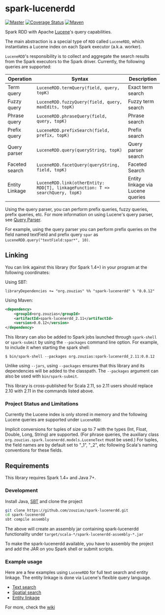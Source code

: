 # spark-lucenerdd

[![Master](https://travis-ci.org/zouzias/spark-lucenerdd.svg?branch=master)](https://travis-ci.org/zouzias/spark-lucenerdd)
[![Coverage Status](https://coveralls.io/repos/github/zouzias/spark-lucenerdd/badge.svg?branch=master)](https://coveralls.io/github/zouzias/spark-lucenerdd?branch=master)
[![Maven](https://img.shields.io/maven-central/v/org.zouzias/spark-lucenerdd_2.11.svg)](https://maven-badges.herokuapp.com/maven-central/org.zouzias/spark-lucenerdd_2.11/)

Spark RDD with Apache [Lucene](https://lucene.apache.org)'s query capabilities.

The main abstraction is a special type of `RDD` called `LuceneRDD`, which instantiates a Lucene index on each Spark executor (a.k.a. worker).

`LuceneRDD`'s responsibility is to collect and aggregate the search results from the Spark executors to the Spark driver. Currently, the following queries are supported:

|Operation| Syntax| Description |
|-------|---------------------|----------|
|Term query     | `LuceneRDD.termQuery(field, query, topK)`| Exact term search |
|Fuzzy query | `LuceneRDD.fuzzyQuery(field, query, maxEdits, topK)`| Fuzzy term search |
|Phrase query | `LuceneRDD.phraseQuery(field, query, topK)` | Phrase search |
|Prefix query | `LuceneRDD.prefixSearch(field, prefix, topK)` | Prefix search |
|Query parser | `LuceneRDD.query(queryString, topK)` | Query parser search|
|Faceted search| `LuceneRDD.facetQuery(queryString, field, topK)` | Faceted Search |
|Entity Linkage| `LuceneRDD.link(otherEntity: RDD[T], linkageFunction: T => searchQuery, topK)`| Entity linkage via Lucene queries|

Using the query parser, you can perform prefix queries, fuzzy queries, prefix queries, etc. 
For more information on using Lucene's query parser, see [Query Parser](https://lucene.apache.org/core/5_5_0/queryparser/org/apache/lucene/queryparser/classic/QueryParser.html). 

For example, using the query parser you can perform prefix queries on the field named textField and prefix query 
`spar` as `LuceneRDD.query("textField:spar*", 10)`.


## Linking

You can link against this library (for Spark 1.4+) in your program at the following coordinates:

Using SBT:

```
libraryDependencies += "org.zouzias" %% "spark-lucenerdd" % "0.0.12"
```

Using Maven:

```xml
<dependency>
    <groupId>org.zouzias</groupId>
    <artifactId>spark-lucenerdd_2.11</artifactId>
    <version>0.0.12</version>
</dependency>
```

This library can also be added to Spark jobs launched through `spark-shell` or `spark-submit` by using the `--packages` command line option.
For example, to include it when starting the spark shell:

```
$ bin/spark-shell --packages org.zouzias:spark-lucenerdd_2.11:0.0.12
```

Unlike using `--jars`, using `--packages` ensures that this library and its dependencies will be added to the classpath.
The `--packages` argument can also be used with `bin/spark-submit`.

This library is cross-published for Scala 2.11, so 2.11 users should replace 2.10 with 2.11 in the commands listed above.

### Project Status and Limitations

Currently the Lucene index is only stored in memory and the following Lucene queries are supported under `LuceneRDD`:

Implicit conversions for tuples of size up to 7 with the types (Int, Float, Double, Long, String) are supported. (For phrase queries, the auxiliary class `org.zouzias.spark.lucenerdd.models.LuceneText` must be used.) For tuples, the field names are by default set to "_1", "_2", etc following Scala's naming conventions for these fields.

## Requirements

This library requires Spark 1.4+ and Java 7+.

### Development

Install Java, [SBT](http://www.scala-sbt.org) and clone the project

```bash
git clone https://github.com/zouzias/spark-lucenerdd.git
cd spark-lucenerdd
sbt compile assembly
```

The above will create an assembly jar containing spark-lucenerdd functionality under `target/scala-*/spark-lucenerdd-assembly-*.jar`

To make the spark-lucenerdd available, you have to assembly the project and add the JAR on you Spark shell or submit scripts.

### Example usage

Here are a few examples using `LuceneRDD` for full text search and entity linkage. The entity linkage is done via Lucene's flexible query language.

* [Text search](https://github.com/zouzias/spark-lucenerdd/wiki/Text-search-with-LuceneRDD)
* [Spatial search](https://github.com/zouzias/spark-lucenerdd/wiki/Spatial-search-using-ShapeLuceneRDD)
* [Entity linkage](https://github.com/zouzias/spark-lucenerdd/wiki/Record-Linkage-with-LuceneRDD)

For more, check the [wiki](https://github.com/zouzias/spark-lucenerdd/wiki)
